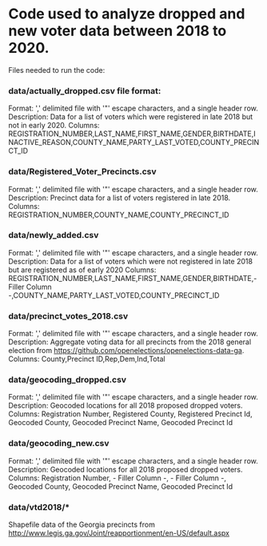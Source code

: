 # Code used to analyze dropped and new voter data between 2018 to 2020.

Files needed to run the code:

### data/actually_dropped.csv file format:

Format: ',' delimited file with '"' escape characters, and a single header row.
Description: Data for a list of voters which were registered in late 2018 but not in early 2020.
Columns: REGISTRATION_NUMBER,LAST_NAME,FIRST_NAME,GENDER,BIRTHDATE,INACTIVE_REASON,COUNTY_NAME,PARTY_LAST_VOTED,COUNTY_PRECINCT_ID

### data/Registered_Voter_Precincts.csv

Format: ',' delimited file with '"' escape characters, and a single header row.
Description: Precinct data for a list of voters registered in late 2018.
Columns: REGISTRATION_NUMBER,COUNTY_NAME,COUNTY_PRECINCT_ID

### data/newly_added.csv

Format: ',' delimited file with '"' escape characters, and a single header row.
Description: Data for a list of voters which were not registered in late 2018 but are registered as of early 2020
Columns: REGISTRATION_NUMBER,LAST_NAME,FIRST_NAME,GENDER,BIRTHDATE,- Filler Column -,COUNTY_NAME,PARTY_LAST_VOTED,COUNTY_PRECINCT_ID

### data/precinct_votes_2018.csv

Format: ',' delimited file with '"' escape characters, and a single header row.
Description: Aggregate voting data for all precincts from the 2018 general election from https://github.com/openelections/openelections-data-ga.
Columns: County,Precinct ID,Rep,Dem,Ind,Total

### data/geocoding_dropped.csv

Format: ',' delimited file with '"' escape characters, and a single header row.
Description: Geocoded locations for all 2018 proposed dropped voters.
Columns: Registration Number, Registered County, Registered Precinct Id, Geocoded County, Geocoded Precinct Name, Geocoded Precinct Id

### data/geocoding_new.csv

Format: ',' delimited file with '"' escape characters, and a single header row.
Description: Geocoded locations for all 2018 proposed dropped voters.
Columns: Registration Number, - Filler Column -, - Filler Column -, Geocoded County, Geocoded Precinct Name, Geocoded Precinct Id

### data/vtd2018/*
Shapefile data of the Georgia precincts from http://www.legis.ga.gov/Joint/reapportionment/en-US/default.aspx
